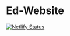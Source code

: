 # Ed-Website
[![Netlify Status](https://api.netlify.com/api/v1/badges/cb19844b-0660-44b2-93e7-3583066c4752/deploy-status)](https://app.netlify.com/sites/inquisitive-kleicha-2ea03e/deploys)
